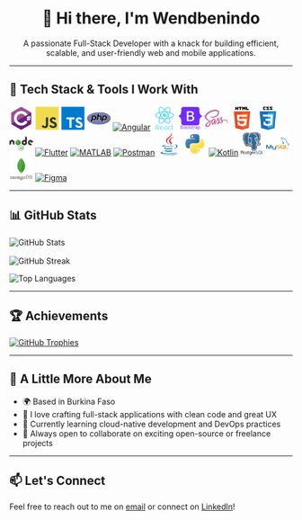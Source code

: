<h1 align="center">👋 Hi there, I'm Wendbenindo</h1>
<p align="center">A passionate Full-Stack Developer with a knack for building efficient, scalable, and user-friendly web and mobile applications.</p>

---

<h2>🧰 Tech Stack & Tools I Work With</h2>
<p>
  <a href="#"><img src="https://raw.githubusercontent.com/devicons/devicon/master/icons/csharp/csharp-original.svg" alt="C#" width="42" height="42" /></a>
  <a href="#"><img src="https://raw.githubusercontent.com/devicons/devicon/master/icons/javascript/javascript-original.svg" alt="JavaScript" width="42" height="42" /></a>
  <a href="#"><img src="https://raw.githubusercontent.com/devicons/devicon/master/icons/typescript/typescript-original.svg" alt="TypeScript" width="42" height="42" /></a>
  <a href="#"><img src="https://raw.githubusercontent.com/devicons/devicon/master/icons/php/php-original.svg" alt="PHP" width="42" height="42" /></a>
  <a href="#"><img src="https://angular.io/assets/images/logos/angular/angular.svg" alt="Angular" width="42" height="42" /></a>
  <a href="#"><img src="https://raw.githubusercontent.com/devicons/devicon/master/icons/react/react-original-wordmark.svg" alt="React" width="42" height="42" /></a>
  <a href="#"><img src="https://raw.githubusercontent.com/devicons/devicon/master/icons/bootstrap/bootstrap-plain-wordmark.svg" alt="Bootstrap" width="42" height="42" /></a>
  <a href="#"><img src="https://raw.githubusercontent.com/devicons/devicon/master/icons/sass/sass-original.svg" alt="SASS" width="42" height="42" /></a>
  <a href="#"><img src="https://raw.githubusercontent.com/devicons/devicon/master/icons/html5/html5-original-wordmark.svg" alt="HTML5" width="42" height="42" /></a>
  <a href="#"><img src="https://raw.githubusercontent.com/devicons/devicon/master/icons/css3/css3-original-wordmark.svg" alt="CSS3" width="42" height="42" /></a>
  <a href="#"><img src="https://raw.githubusercontent.com/devicons/devicon/master/icons/nodejs/nodejs-original-wordmark.svg" alt="Node.js" width="42" height="42" /></a>
  <a href="#"><img src="https://www.vectorlogo.zone/logos/flutterio/flutterio-icon.svg" alt="Flutter" width="42" height="42" /></a>
  <a href="#"><img src="https://upload.wikimedia.org/wikipedia/commons/2/21/Matlab_Logo.png" alt="MATLAB" width="42" height="42" /></a>
  <a href="#"><img src="https://www.vectorlogo.zone/logos/getpostman/getpostman-icon.svg" alt="Postman" width="42" height="42" /></a>
  <a href="#"><img src="https://raw.githubusercontent.com/devicons/devicon/master/icons/java/java-original.svg" alt="Java" width="42" height="42" /></a>
<a href="#"><img src="https://raw.githubusercontent.com/devicons/devicon/master/icons/python/python-original.svg" alt="Python" width="42" height="42" /></a>
<a href="#"><img src="https://www.vectorlogo.zone/logos/kotlinlang/kotlinlang-icon.svg" alt="Kotlin" width="42" height="42" /></a>
<a href="#"><img src="https://raw.githubusercontent.com/devicons/devicon/master/icons/postgresql/postgresql-original-wordmark.svg" alt="PostgreSQL" width="42" height="42" /></a>
<a href="#"><img src="https://raw.githubusercontent.com/devicons/devicon/master/icons/mysql/mysql-original-wordmark.svg" alt="MySQL" width="42" height="42" /></a>
<a href="#"><img src="https://raw.githubusercontent.com/devicons/devicon/master/icons/mongodb/mongodb-original-wordmark.svg" alt="MongoDB" width="42" height="42" /></a>
<a href="#"><img src="https://www.vectorlogo.zone/logos/figma/figma-icon.svg" alt="Figma" width="42" height="42" /></a>

</p>

---

<h2>📊 GitHub Stats</h2>
<p>
  <img align="center" src="https://github-readme-stats.vercel.app/api?username=wendbenindo&show_icons=true&theme=default&locale=en" alt="GitHub Stats" />
</p>
<p>
  <img align="center" src="https://github-readme-streak-stats.herokuapp.com/?user=wendbenindo&theme=default" alt="GitHub Streak" />
</p>
<p>
  <img src="https://github-readme-stats.vercel.app/api/top-langs?username=wendbenindo&show_icons=true&locale=en&layout=compact" alt="Top Languages" />
</p>

---

<h2>🏆 Achievements</h2>
<p>
  <a href="https://github.com/ryo-ma/github-profile-trophy">
    <img src="https://github-profile-trophy.vercel.app/?username=wendbenindo" alt="GitHub Trophies" />
  </a>
</p>

---

<h2>🌱 A Little More About Me</h2>
<ul>
  <li>🌍 Based in Burkina Faso</li>
  <li>💼 I love crafting full-stack applications with clean code and great UX</li>
  <li>🧠 Currently learning cloud-native development and DevOps practices</li>
  <li>🤝 Always open to collaborate on exciting open-source or freelance projects</li>
</ul>

---

<h2>📫 Let's Connect</h2>
<p>Feel free to reach out to me on <a href="mailto:francoiskabore422.com">email</a> or connect on <a href="https://www.linkedin.com/in/yourprofile">LinkedIn</a>!</p>
